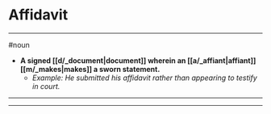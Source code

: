 # Affidavit
---
#noun
- **A signed [[d/_document|document]] wherein an [[a/_affiant|affiant]] [[m/_makes|makes]] a sworn statement.**
	- _Example: He submitted his affidavit rather than appearing to testify in court._
---
---
